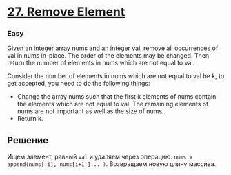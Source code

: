 # [27. Remove Element](https://leetcode.com/problems/remove-element/description/)
### Easy
Given an integer array nums and an integer val, remove all occurrences of val in nums in-place. The order of the elements may be changed. Then return the number of elements in nums which are not equal to val.

Consider the number of elements in nums which are not equal to val be k, to get accepted, you need to do the following things:

* Change the array nums such that the first k elements of nums contain the elements which are not equal to val. The remaining elements of nums are not important as well as the size of nums.
* Return k.

## Решение
Ищем элемент, равный ```val``` и удаляем через операцию: ```nums = append(nums[:i], nums[i+1:]... )```. Возвращаем новую длину массива.